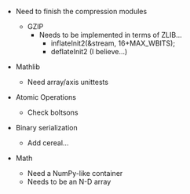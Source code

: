 - Need to finish the compression modules
    - GZIP
        - Needs to be implemented in terms of ZLIB...
            - inflateInit2(&stream, 16+MAX_WBITS);
            - deflateInit2 (I believe...)

- Mathlib
    - Need array/axis unittests

- Atomic Operations
    - Check boltsons

- Binary serialization
    - Add cereal...

- Math
    - Need a NumPy-like container
    - Needs to be an N-D array

